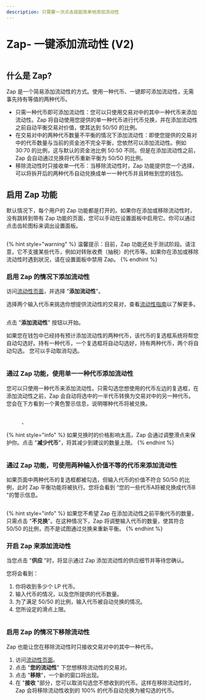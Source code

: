 ```yaml
---
description: 只需要一次点击就能简单地添加流动性
---
```


# Zap- 一键添加流动性 (V2)



<div align="left">

<figure><img src="../../../.gitbook/assets/zap1.png" alt=""><figcaption></figcaption></figure>

</div>

## 什么是 Zap?&#x20;

Zap 是一个简易添加流动性的方式。使用一种代币、一键即可添加流动性，无需事先持有等值的两种代币。

* 只需一种代币即可添加流动性：您可以只使用交易对中的其中一种代币来添加流动性。Zap 将自动使用您提供的单一种代币进行代币兑换，并在添加流动性之前自动平衡交易对价值，使其达到 50/50 的比例。
* 在交易对中的两种代币数量不平衡的情况下添加流动性：即使您提供的交易对中的代币数量与当前的资金池不完全平衡，您依然可以添加流动性。例如 30:70 的比例，这与默认的资金池比例 50:50 不同。但是在添加流动性之前，Zap 会自动通过兑换将代币重新平衡为 50/50 的比例。&#x20;
* 移除流动性时只接收单一代币：当移除流动性时，Zap 功能提供您一个选择，可以将拆开后的两种代币自动兑换成单一一种代币并且转帐到您的钱包。

## 启用 Zap 功能

默认情况下，每个用户的 Zap 功能都是打开的。如果你在添加或移除流动性时，没有跳转到带有 Zap 功能的页面，您可以手动在设置面板中启用它。你可以通过点击齿轮图标来调出设置面板。

<div align="left">

<figure><img src="../../../.gitbook/assets/启用 zap.png" alt=""><figcaption></figcaption></figure>

</div>

{% hint style="warning" %}
温馨提示：目前，Zap 功能还处于测试阶段。请注意，它不支援某些代币，例如对转账收费（抽税）的代币等。如果你在添加或移除流动性时遇到狀況，请在设置面板中禁用 Zap。
{% endhint %}

### 启用 Zap 的情况下添加流动性&#x20;

访问[流动性页面](https://pancakeswap.finance/liquidity)，并选择 "**添加流动性**"。

选择两个输入代币来挑选你想提供流动性的交易对，查看[流动性指南](../tian-jia-yi-chu-liu-dong-xing.md)以了解更多。

<div align="left">

<figure><img src="../../../.gitbook/assets/zap 1.png" alt=""><figcaption></figcaption></figure>

</div>

点击 "**添加流动性**" 按钮以开始。&#x20;

如果您在钱包中已经持有预计添加流动性的两种代币，该代币的复选框系统将帮您自动勾选好。持有一种代币，一个复选框将自动勾选好，持有两种代币，两个将自动勾选。 您可以手动取消勾选。

<div align="left">

<figure><img src="../../../.gitbook/assets/zap 2.png" alt=""><figcaption></figcaption></figure>

</div>

### 通过 Zap 功能，使用单一一种代币添加流动性&#x20;

您可以只使用一种代币来添加流动性。只需勾选您想使用的代币左边的复选框，在添加流动性之前，Zap 会自动将选中的一半代币转换为交易对中的另一种代币。您会在下方看到一个黄色警示信息，说明哪种代币将被兑换。

<div align="left">

<figure><img src="../../../.gitbook/assets/zap 3.png" alt=""><figcaption><p>、</p></figcaption></figure>

</div>

{% hint style="info" %}
如果兑换时的价格影响太高，Zap 会通过调整滑点来保护你。点击 "**减少代币**"，将其减少到建议的数量上限。
{% endhint %}

<div align="left">

<figure><img src="../../../.gitbook/assets/zap 4.png" alt=""><figcaption></figcaption></figure>

</div>

### 通过 Zap 功能，可使用两种输入价值不等的代币来添加流动性

如果页面中两种代币的复选框都被勾选，但输入代币的价值不符合 50/50 的比例，此时 Zap 平衡功能将被执行。您将会看到 “您的一些代币A将被兑换成代币B "的警示信息。

<div align="left">

<figure><img src="../../../.gitbook/assets/zap 5.png" alt=""><figcaption></figcaption></figure>

</div>

{% hint style="info" %}
如果您不希望 Zap 在添加流动性之前平衡代币的数量，只需点击 "**不兑换**"。在这种情况下，Zap 将调整输入代币的数量，使其符合 50/50 的比例，而不是试图通过兑换来重新平衡。
{% endhint %}

### 开启 Zap 来添加流动性&#x20;

当您点击 "**供应** "时，将显示通过  Zap 添加流动性的供应细节并等待您确认。&#x20;

您将会看到：&#x20;

1. 你将收到多少个 LP 代币。&#x20;
2. 输入代币的情况，以及您所提供的代币数量。&#x20;
3. 为了满足 50/50 的比例，输入代币被自动兑换的情况。
4. 您所设定的滑点上限。

<div align="left">

<figure><img src="../../../.gitbook/assets/zap 7.png" alt=""><figcaption></figcaption></figure>

</div>

### 启用 Zap 的情况下移除流动性

Zap 也能让您在移除流动性时只接收交易对中的其中一种代币。&#x20;

1. 访问[流动性页面](https://pancakeswap.finance/liquidity)。&#x20;
2. 点击 "**您的流动性**" 下您想移除流动性的交易对。&#x20;
3. 点击 "**移除**"，一个新的窗口将出现。&#x20;
4. 在 "**接收** "部分，您可以取消勾选您不想收到的代币。这样在移除流动性时，Zap 会将移除流动性收到的 100% 的代币自动兑换为被勾选的代币。

<div align="left">

<figure><img src="../../../.gitbook/assets/zap.png" alt=""><figcaption></figcaption></figure>

</div>
